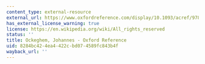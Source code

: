 ```yaml
---
content_type: external-resource
external_url: https://www.oxfordreference.com/display/10.1093/acref/9780199578108.001.0001/acref-9780199578108-e-6594?rskey=RS9ho0&result=2
has_external_license_warning: true
license: https://en.wikipedia.org/wiki/All_rights_reserved
status: ''
title: Ockeghem, Johannes - Oxford Reference
uid: 8284bc42-4ea4-422c-bd07-4589fc843b4f
wayback_url: ''
---
```

